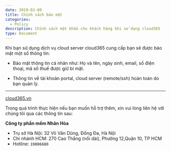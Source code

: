 ```yaml
---
date: 2019-01-09
title: Chính sách bảo mật
categories:
  - Policy
description: Chính sách mật khẩu cho khách hàng khi sử dụng cloud365
type: Document
---
```


Khi bạn sử dụng dịch vụ cloud server cloud365 cung cấp bạn sẽ được bảo mật một số thông tin:

+ Bảo mật thông tin cá nhân như: Họ và tên, ngày sinh, email, số điện thoại, mã số thuế được giữ bí mật.

+ Thông tin về tài khoản portal, cloud server (remote/ssh) hoàn toàn do bạn quản lý.

---
[cloud365.vn](https://cloud365.vn/)

Trong quá trình thực hiện nếu bạn muốn hỗ trợ thêm, xin vui lòng liên hệ với chúng tôi qua các thông tin sau:

**Công ty phần mềm Nhân Hòa**
- Trụ sở Hà Nội: 32 Võ Văn Dũng, Đống Đa, Hà Nội
- Chi nhánh HCM: 270 Cao Thắng (nối dài), Phường 12,Quận 10, TP HCM
- Hotline: `19006680`
